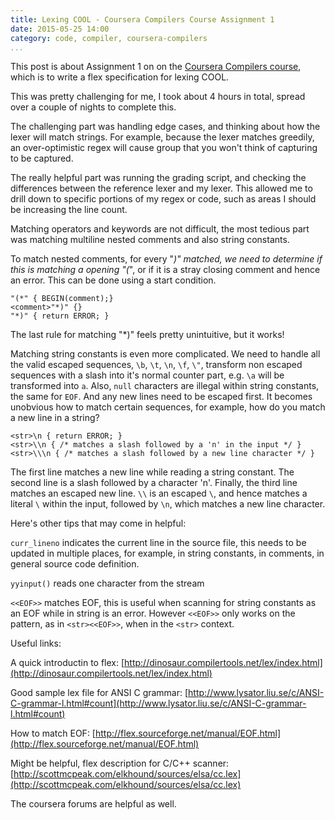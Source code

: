 ```yaml
---
title: Lexing COOL - Coursera Compilers Course Assignment 1
date: 2015-05-25 14:00
category: code, compiler, coursera-compilers
...
```


This post is about Assignment 1 on on the [Coursera Compilers course](https://www.coursera.org/course/compilers), which is to write a flex specification for lexing COOL.

This was pretty challenging for me, I took about 4 hours in total, spread over a couple of nights to complete this.

The challenging part was handling edge cases, and thinking about how the lexer will match strings. For example, because the lexer matches greedily, an over-optimistic regex will cause group that you won't think of capturing to be captured.

The really helpful part was running the grading script, and checking the differences between the reference lexer and my lexer. This allowed me to drill down to specific portions of my regex or code, such as areas I should be increasing the line count.

Matching operators and keywords are not difficult, the most tedious part was matching multiline nested comments and also string constants.

To match nested comments, for every "*)" matched, we need to determine if this is matching a opening "(*", or if it is a stray closing comment and hence an error. This can be done using a start condition.

```
"(*" { BEGIN(comment);}
<comment>"*)" {}
"*)" { return ERROR; }
```

The last rule for matching "*)" feels pretty unintuitive, but it works!

Matching string constants is even more complicated. We need to handle all the valid escaped sequences, `\b`, `\t`, `\n`, `\f`, `\"`, transform non escaped sequences with a slash into it's normal counter part, e.g. `\a` will be transformed into `a`. Also, `null` characters are illegal within string constants, the same for `EOF`. And any new lines need to be escaped first. It becomes unobvious how to match certain sequences, for example, how do you match a new line in a string?

```
<str>\n { return ERROR; }
<str>\\n { /* matches a slash followed by a 'n' in the input */ }
<str>\\\n { /* matches a slash followed by a new line character */ }
```

The first line matches a new line while reading a string constant. The second line is a slash followed by a character 'n'. Finally, the third line matches an escaped new line. `\\` is an escaped `\`, and hence matches a literal `\` within the input, followed by `\n`, which matches a new line character.

Here's other tips that may come in helpful:

`curr_lineno` indicates the current line in the source file, this needs to be updated in multiple places, for example, in string constants, in comments, in general source code definition.

`yyinput()` reads one character from the stream

`<<EOF>>` matches EOF, this is useful when scanning for string constants as an EOF while in string is an error. However `<<EOF>>` only works on the pattern, as in `<str><<EOF>>`, when in the `<str>` context.


Useful links:

A quick introductin to flex:
[http://dinosaur.compilertools.net/lex/index.html](http://dinosaur.compilertools.net/lex/index.html)

Good sample lex file for ANSI C grammar:
[http://www.lysator.liu.se/c/ANSI-C-grammar-l.html#count](http://www.lysator.liu.se/c/ANSI-C-grammar-l.html#count)

How to match EOF:
[http://flex.sourceforge.net/manual/EOF.html](http://flex.sourceforge.net/manual/EOF.html)

Might be helpful, flex description for C/C++ scanner:
[http://scottmcpeak.com/elkhound/sources/elsa/cc.lex](http://scottmcpeak.com/elkhound/sources/elsa/cc.lex)

The coursera forums are helpful as well.


